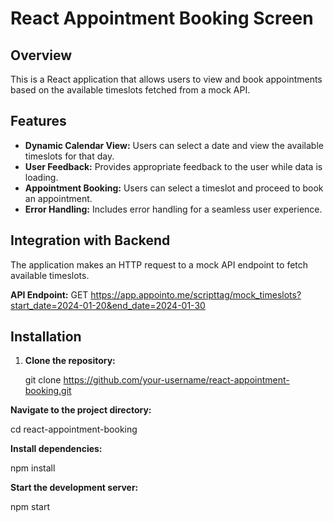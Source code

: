 # React Appointment Booking Screen

## Overview

This is a React application that allows users to view and book appointments based on the available timeslots fetched from a mock API.

## Features

- **Dynamic Calendar View:** Users can select a date and view the available timeslots for that day.
- **User Feedback:** Provides appropriate feedback to the user while data is loading.
- **Appointment Booking:** Users can select a timeslot and proceed to book an appointment.
- **Error Handling:** Includes error handling for a seamless user experience.

## Integration with Backend

The application makes an HTTP request to a mock API endpoint to fetch available timeslots.

**API Endpoint:**
GET https://app.appointo.me/scripttag/mock_timeslots?start_date=2024-01-20&end_date=2024-01-30








## Installation

1. **Clone the repository:**

   git clone https://github.com/your-username/react-appointment-booking.git

   
**Navigate to the project directory:**

cd react-appointment-booking


**Install dependencies:**

npm install



**Start the development server:**

npm start
